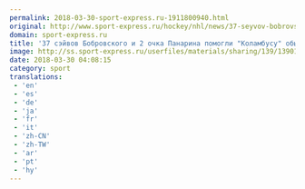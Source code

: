 ```yaml
---
permalink: 2018-03-30-sport-express.ru-1911800940.html
original: http://www.sport-express.ru/hockey/nhl/news/37-seyvov-bobrovskogo-i-2-ochka-panarina-pomogli-kolambusu-obygrat-kalgari-1390128/
domain: sport-express.ru
title: '37 сэйвов Бобровского и 2 очка Панарина помогли "Коламбусу" обыграть "Калгари"'
image: http://ss.sport-express.ru/userfiles/materials/sharing/139/1390128.jpg
date: 2018-03-30 04:08:15
category: sport
translations: 
 - 'en'
 - 'es'
 - 'de'
 - 'ja'
 - 'fr'
 - 'it'
 - 'zh-CN'
 - 'zh-TW'
 - 'ar'
 - 'pt'
 - 'hy'
---
```


